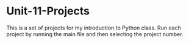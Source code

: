 # Unit-11-Projects

This is a set of projects for my introduction to Python class. Run each project by running the main file and then selecting the project number.
